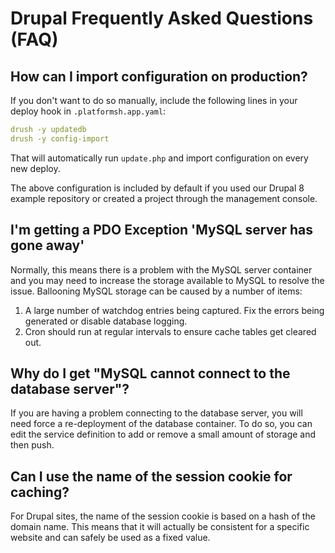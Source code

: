 # Drupal Frequently Asked Questions (FAQ)

## How can I import configuration on production?

If you don't want to do so manually, include the following lines in your deploy hook in `.platformsh.app.yaml`:

```yaml
drush -y updatedb
drush -y config-import
```

That will automatically run `update.php` and import configuration on every new deploy.

The above configuration is included by default if you used our Drupal 8 example repository or created a project through the management console.

## I'm getting a PDO Exception 'MySQL server has gone away'

Normally, this means there is a problem with the MySQL server container
and you may need to increase the storage available to MySQL to resolve
the issue. Ballooning MySQL storage can be caused by a number of items:

1. A large number of watchdog entries being captured. Fix the errors
    being generated or disable database logging.
2. Cron should run at regular intervals to ensure cache
    tables get cleared out.

## Why do I get "MySQL cannot connect to the database server"?

If you are having a problem connecting to the database server, you will
need force a re-deployment of the database container. To do so, you can
edit the service definition to add or remove a small amount of storage and
then push.

## Can I use the name of the session cookie for caching?

For Drupal sites, the name of the session cookie is based on a hash of the 
domain name. This means that it will actually be consistent for a specific 
website and can safely be used as a fixed value.
